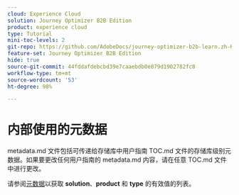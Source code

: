 ```yaml
---
cloud: Experience Cloud
solution: Journey Optimizer B2B Edition
product: experience cloud
type: Tutorial
mini-toc-levels: 2
git-repo: https://github.com/AdobeDocs/journey-optimizer-b2b-learn.zh-Hans
feature-set: Journey Optimizer B2B Edition
hide: true
source-git-commit: 44fddafdebcbd39e7caaebdb0e079d1902782fc8
workflow-type: tm+mt
source-wordcount: '53'
ht-degree: 98%

---
```



# 内部使用的元数据

metadata.md 文件包括可传递给存储库中用户指南 TOC.md 文件的存储库级别元数据。如果要更改任何用户指南的 metadata.md 内容，请在任意 TOC.md 文件中进行更改。

请参阅[元数据](https://experienceleague.adobe.com/docs/authoring-guide-exl/using/editing/user-guide-setup/metadata.html)以获取 **solution**、**product** 和 **type** 的有效值的列表。
